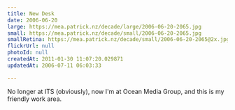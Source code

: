 ```yaml
---
title: New Desk
date: 2006-06-20
large: https://mea.patrick.nz/decade/large/2006-06-20-2065.jpg
small: https://mea.patrick.nz/decade/small/2006-06-20-2065.jpg
smallRetina: https://mea.patrick.nz/decade/small/2006-06-20-2065@2x.jpg
flickrUrl: null
photoId: null
createdAt: 2011-01-30 11:07:20.029871
updatedAt: 2006-07-11 06:03:33

---
```

No longer at ITS (obviously), now I'm at Ocean Media Group, and this is my friendly work area.
